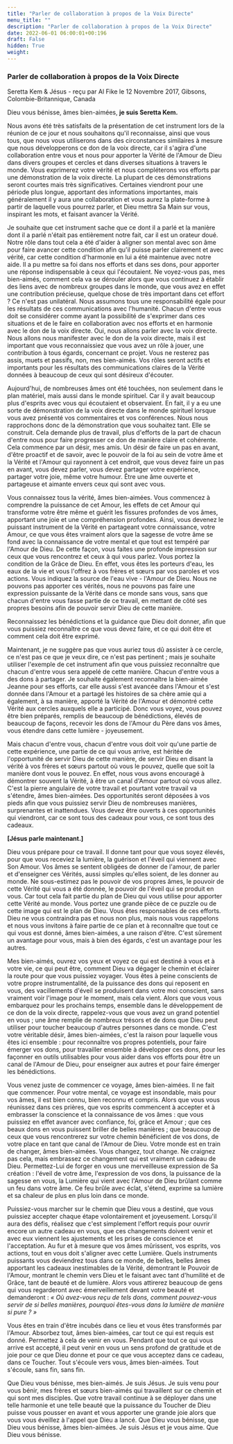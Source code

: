 ```yaml
---
title: "Parler de collaboration à propos de la Voix Directe"
menu_title: ""
description: "Parler de collaboration à propos de la Voix Directe"
date: 2022-06-01 06:00:01+00:196
draft: False
hidden: True
weight:
---
```

### Parler de collaboration à propos de la Voix Directe

Seretta Kem & Jésus - reçu par Al Fike le 12 Novembre 2017, Gibsons, Colombie-Britannique, Canada

Dieu vous bénisse, âmes bien-aimées, **je suis Seretta Kem.**

Nous avons été très satisfaits de la présentation de cet instrument lors de la réunion de ce jour et nous souhaitons qu'il reconnaisse, ainsi que vous tous, que nous vous utiliserons dans des circonstances similaires à mesure que nous développerons ce don de la voix directe, car il s'agira d'une collaboration entre vous et nous pour apporter la Vérité de l'Amour de Dieu dans divers groupes et cercles et dans diverses situations à travers le monde. Vous exprimerez votre vérité et nous compléterons vos efforts par une démonstration de la voix directe. La plupart de ces démonstrations seront courtes mais très significatives. Certaines viendront pour une période plus longue, apportant des informations importantes, mais généralement il y aura une collaboration et vous aurez la plate-forme à partir de laquelle vous pourrez parler, et Dieu mettra Sa Main sur vous, inspirant les mots, et faisant avancer la Vérité.

Je souhaite que cet instrument sache que ce dont il a parlé et la manière dont il a parlé n'était pas entièrement notre fait, car il est un orateur doué. Notre rôle dans tout cela a été d'aider à aligner son mental avec son âme pour faire avancer cette condition afin qu'il puisse parler clairement et avec vérité, car cette condition d'harmonie en lui a été maintenue avec notre aide. Il a pu mettre sa foi dans nos efforts et dans ses dons, pour apporter une réponse indispensable à ceux qui l'écoutaient. Ne voyez-vous pas, mes bien-aimés, comment cela va se dérouler alors que vous continuez à établir des liens avec de nombreux groupes dans le monde, que vous avez en effet une contribution précieuse, quelque chose de très important dans cet effort ? Ce n'est pas unilatéral. Nous assumons tous une responsabilité égale pour les résultats de ces communications avec l'humanité. Chacun d'entre vous doit se considérer comme ayant la possibilité de s'exprimer dans ces situations et de le faire en collaboration avec nos efforts et en harmonie avec le don de la voix directe. Oui, nous allons parler avec la voix directe. Nous allons nous manifester avec le don de la voix directe, mais il est important que vous reconnaissiez que vous avez un rôle à jouer, une contribution à tous égards, concernant ce projet. Vous ne resterez pas assis, muets et passifs, non, mes bien-aimés. Vos rôles seront actifs et importants pour les résultats des communications claires de la Vérité données à beaucoup de ceux qui sont désireux d'écouter.

Aujourd'hui, de nombreuses âmes ont été touchées, non seulement dans le plan matériel, mais aussi dans le monde spirituel. Car il y avait beaucoup plus d'esprits avec vous qui écoutaient et observaient. En fait, il y a eu une sorte de démonstration de la voix directe dans le monde spirituel lorsque vous avez présenté vos commentaires et vos conférences. Nous nous rapprochons donc de la démonstration que vous souhaitez tant. Elle se construit. Cela demande plus de travail, plus d'efforts de la part de chacun d'entre nous pour faire progresser ce don de manière claire et cohérente. Cela commence par un désir, mes amis. Un désir de faire un pas en avant, d'être proactif et de savoir, avec le pouvoir de la foi au sein de votre âme et la Vérité et l'Amour qui rayonnent à cet endroit, que vous devez faire un pas en avant, vous devez parler, vous devez partager votre expérience, partager votre joie, même votre humour. Être une âme ouverte et partageuse et aimante envers ceux qui sont avec vous.

Vous connaissez tous la vérité, âmes bien-aimées. Vous commencez à comprendre la puissance de cet Amour, les effets de cet Amour qui transforme votre être même et guérit les fissures profondes de vos âmes, apportant une joie et une compréhension profondes. Ainsi, vous devenez le puissant instrument de la Vérité en partageant votre connaissance, votre Amour, ce que vous êtes vraiment alors que la sagesse de votre âme se fond avec la connaissance de votre mental et que tout est tempéré par l'Amour de Dieu. De cette façon, vous faites une profonde impression sur ceux que vous rencontrez et ceux à qui vous parlez. Vous portez la condition de la Grâce de Dieu. En effet, vous êtes les porteurs d'eau, les eaux de la vie et vous l'offrez à vos frères et sœurs par vos paroles et vos actions. Vous indiquez la source de l'eau vive - l'Amour de Dieu. Nous ne pouvons pas apporter ces vérités, nous ne pouvons pas faire une expression puissante de la Vérité dans ce monde sans vous, sans que chacun d'entre vous fasse partie de ce travail, en mettant de côté ses propres besoins afin de pouvoir servir Dieu de cette manière.

Reconnaissez les bénédictions et la guidance que Dieu doit donner, afin que vous puissiez reconnaître ce que vous devez faire, et ce qui doit être et comment cela doit être exprimé.

Maintenant, je ne suggère pas que vous auriez tous dû assister à ce cercle, ce n'est pas ce que je veux dire, ce n'est pas pertinent ; mais je souhaite utiliser l'exemple de cet instrument afin que vous puissiez reconnaître que chacun d'entre vous sera appelé de cette manière. Chacun d'entre vous a des dons à partager. Je souhaite également reconnaître la bien-aimée Jeanne pour ses efforts, car elle aussi s'est avancée dans l'Amour et s'est donnée dans l'Amour et a partagé les histoires de sa chère amie qui a également, à sa manière, apporté la Vérité de l'Amour et démontré cette Vérité aux cercles auxquels elle a participé. Donc vous voyez, vous pouvez être bien préparés, remplis de beaucoup de bénédictions, élevés de beaucoup de façons, recevoir les dons de l'Amour du Père dans vos âmes, vous étendre dans cette lumière - joyeusement.

Mais chacun d'entre vous, chacun d'entre vous doit voir qu'une partie de cette expérience, une partie de ce qui vous arrive, est héritée de l'opportunité de servir Dieu de cette manière, de servir Dieu en disant la vérité à vos frères et sœurs partout où vous le pouvez, quelle que soit la manière dont vous le pouvez. En effet, nous vous avons encouragé à démontrer souvent la Vérité, à être un canal d'Amour partout où vous allez. C'est la pierre angulaire de votre travail et pourtant votre travail va s'étendre, âmes bien-aimées. Des opportunités seront déposées à vos pieds afin que vous puissiez servir Dieu de nombreuses manières, surprenantes et inattendues. Vous devez être ouverts à ces opportunités qui viendront, car ce sont tous des cadeaux pour vous, ce sont tous des cadeaux.

**[Jésus parle maintenant.]**

Dieu vous prépare pour ce travail. Il donne tant pour que vous soyez élevés, pour que vous receviez la lumière, la guérison et l'éveil qui viennent avec Son Amour. Vos âmes se sentent obligées de donner de l'amour, de parler et d'enseigner ces Vérités, aussi simples qu'elles soient, de les donner au monde. Ne sous-estimez pas le pouvoir de vos propres âmes, le pouvoir de cette Vérité qui vous a été donnée, le pouvoir de l'éveil qui se produit en vous. Car tout cela fait partie du plan de Dieu qui vous utilise pour apporter cette Vérité au monde. Vous portez une grande pièce de ce puzzle ou de cette image qui est le plan de Dieu. Vous êtes responsables de ces efforts. Dieu ne vous contraindra pas et nous non plus, mais nous vous rappelons et nous vous invitons à faire partie de ce plan et à reconnaître que tout ce qui vous est donné, âmes bien-aimées, a une raison d'être. C'est sûrement un avantage pour vous, mais à bien des égards, c'est un avantage pour les autres.

Mes bien-aimés, ouvrez vos yeux et voyez ce qui est destiné à vous et à votre vie, ce qui peut être, comment Dieu va dégager le chemin et éclairer la route pour que vous puissiez voyager. Vous êtes à peine conscients de votre propre instrumentalité, de la puissance des dons qui reposent en vous, des vacillements d'éveil se produisent dans votre moi conscient, sans vraiment voir l'image pour le moment, mais cela vient. Alors que vous vous embarquez pour les prochains temps, ensemble dans le développement de ce don de la voix directe, rappelez-vous que vous avez un grand potentiel en vous ; une âme remplie de nombreux trésors et de dons que Dieu peut utiliser pour toucher beaucoup d'autres personnes dans ce monde. C'est votre véritable désir, âmes bien-aimées, c'est la raison pour laquelle vous êtes ici ensemble : pour reconnaître vos propres potentiels, pour faire émerger vos dons, pour travailler ensemble à développer ces dons, pour les façonner en outils utilisables pour vous aider dans vos efforts pour être un canal de l'Amour de Dieu, pour enseigner aux autres et pour faire émerger les bénédictions.

Vous venez juste de commencer ce voyage, âmes bien-aimées. Il ne fait que commencer. Pour votre mental, ce voyage est insondable, mais pour vos âmes, il est bien connu, bien reconnu et compris. Alors que vous vous réunissez dans ces prières, que vos esprits commencent à accepter et à embrasser la conscience et la connaissance de vos âmes : que vous puissiez en effet avancer avec confiance, foi, grâce et Amour ; que ces beaux dons en vous puissent briller de belles manières ; que beaucoup de ceux que vous rencontrerez sur votre chemin bénéficient de vos dons, de votre place en tant que canal de l'Amour de Dieu. Votre monde est en train de changer, âmes bien-aimées. Vous changez, tout change. Ne craignez pas cela, mais embrassez ce changement qui est vraiment un cadeau de Dieu. Permettez-Lui de forger en vous une merveilleuse expression de Sa création : l'éveil de votre âme, l'expression de vos dons, la puissance de la sagesse en vous, la Lumière qui vient avec l'Amour de Dieu brûlant comme un feu dans votre âme. Ce feu brûle avec éclat, s'étend, exprime sa lumière et sa chaleur de plus en plus loin dans ce monde.

Puissiez-vous marcher sur le chemin que Dieu vous a destiné, que vous puissiez accepter chaque étape volontairement et joyeusement. Lorsqu'il aura des défis, réalisez que c'est simplement l'effort requis pour ouvrir encore un autre cadeau en vous, que ces changements doivent venir et avec eux viennent les ajustements et les prises de conscience et l'acceptation. Au fur et à mesure que vos âmes mûrissent, vos esprits, vos actions, tout en vous doit s'aligner avec cette Lumière. Quels instruments puissants vous deviendrez tous dans ce monde, de belles, belles âmes apportant les cadeaux inestimables de la Vérité, démontrant le Pouvoir de l'Amour, montrant le chemin vers Dieu et le faisant avec tant d'humilité et de Grâce, tant de beauté et de lumière. Alors vous attirerez beaucoup de gens qui vous regarderont avec émerveillement devant votre beauté et demanderont : *«  Où avez-vous reçu de tels dons, comment pouvez-vous servir de si belles manières, pourquoi êtes-vous dans la lumière de manière si pure ? »*

Vous êtes en train d'être incubés dans ce lieu et vous êtes transformés par l'Amour. Absorbez tout, âmes bien-aimées, car tout ce qui est requis est donné. Permettez à cela de venir en vous. Pendant que tout ce qui vous arrive est accepté, il peut venir en vous un sens profond de gratitude et de joie pour ce que Dieu donne et pour ce que vous acceptez dans ce cadeau, dans ce Toucher. Tout s'écoule vers vous, âmes bien-aimées. Tout s'écoule, sans fin, sans fin.

Que Dieu vous bénisse, mes bien-aimés. Je suis Jésus. Je suis venu pour vous bénir, mes frères et sœurs bien-aimés qui travaillent sur ce chemin et qui sont mes disciples. Que votre travail continue à se déployer dans une telle harmonie et une telle beauté que la puissance du Toucher de Dieu puisse vous pousser en avant et vous apporter une grande joie alors que vous vous éveillez à l'appel que Dieu a lancé. Que Dieu vous bénisse, que Dieu vous bénisse, âmes bien-aimées. Je suis Jésus et je vous aime. Que Dieu vous bénisse.
